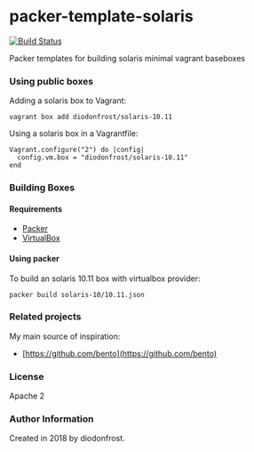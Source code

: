 # packer-template-solaris

[![Build Status](https://travis-ci.org/diodonfrost/packer-template-solaris.svg?branch=master)](https://travis-ci.org/diodonfrost/packer-template-solaris)

Packer templates for building solaris minimal vagrant baseboxes

### Using public boxes

Adding a solaris box to Vagrant:

```shell
vagrant box add diodonfrost/solaris-10.11
```

Using a solaris box in a Vagrantfile:

```shell
Vagrant.configure("2") do |config|
  config.vm.box = "diodonfrost/solaris-10.11"
end
```

### Building Boxes

#### Requirements

-   [Packer](https://www.packer.io/)
-   [VirtualBox](https://www.virtualbox.org)

#### Using packer

To build an solaris 10.11 box with virtualbox provider:
```shell
packer build solaris-10/10.11.json
```

### Related projects

My main source of inspiration:

*   [https://github.com/bento](https://github.com/bento)

### License

Apache 2

### Author Information

Created in 2018 by diodonfrost.
